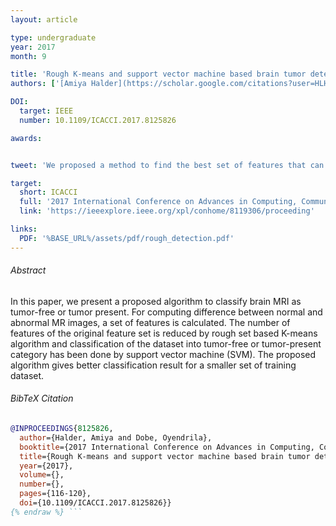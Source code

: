 ```yaml
---
layout: article

type: undergraduate
year: 2017
month: 9

title: 'Rough K-means and support vector machine based brain tumor detection'
authors: ['[Amiya Halder](https://scholar.google.com/citations?user=HLHz2s0AAAAJ&hl=en)', 'Oyendrila Dobe']

DOI:
  target: IEEE
  number: 10.1109/ICACCI.2017.8125826

awards:


tweet: 'We proposed a method to find the best set of features that can help us distinguish between brain MRI scans with and without tumors. The segmentation method used here was rough k-means clustering'

target:
  short: ICACCI
  full: '2017 International Conference on Advances in Computing, Communications and Informatics (ICACCI)'
  link: 'https://ieeexplore.ieee.org/xpl/conhome/8119306/proceeding'

links:
  PDF: '%BASE_URL%/assets/pdf/rough_detection.pdf'
---
```


###### Abstract

In this paper, we present a proposed algorithm to classify brain MRI as tumor-free or tumor present. For computing difference between normal and abnormal MR images, a set of features is calculated. The number of features of the original feature set is reduced by rough set based K-means algorithm and classification of the dataset into tumor-free or tumor-present category has been done by support vector machine (SVM). The proposed algorithm gives better classification result for a smaller set of training dataset.

###### BibTeX Citation

```bibtex {% raw %}
@INPROCEEDINGS{8125826,
  author={Halder, Amiya and Dobe, Oyendrila},
  booktitle={2017 International Conference on Advances in Computing, Communications and Informatics (ICACCI)}, 
  title={Rough K-means and support vector machine based brain tumor detection}, 
  year={2017},
  volume={},
  number={},
  pages={116-120},
  doi={10.1109/ICACCI.2017.8125826}}
{% endraw %} ```